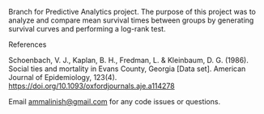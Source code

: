 Branch for Predictive Analytics project. The purpose of this project was to analyze and compare mean survival times between groups by generating survival curves and performing a log-rank test.

References

Schoenbach, V. J., Kaplan, B. H., Fredman, L. & Kleinbaum, D. G. (1986). Social ties and mortality in Evans County, Georgia [Data set]. American Journal of Epidemiology, 123(4). https://doi.org/10.1093/oxfordjournals.aje.a114278


Email ammalinish@gmail.com for any code issues or questions.
